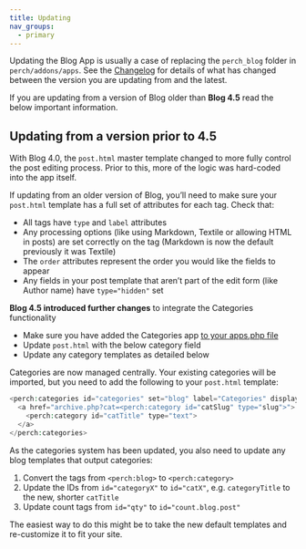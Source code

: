 ```yaml
---
title: Updating
nav_groups:
  - primary
---
```


Updating the Blog App is usually a case of replacing the `perch_blog` folder in `perch/addons/apps`. See the [Changelog](/addons/blog/changelog) for details of what has changed between the version you are updating from and the latest.

If you are updating from a version of Blog older than **Blog 4.5** read the below important information.

## Updating from a version prior to 4.5

With Blog 4.0, the `post.html` master template changed to more fully control the post editing process. Prior to this, more of the logic was hard-coded into the app itself.

If updating from an older version of Blog, you’ll need to make sure your
`post.html` template has a full set of attributes for each tag. Check that:

-   All tags have `type` and `label` attributes
-   Any processing options (like using Markdown, Textile or allowing
    HTML in posts) are set correctly on the tag (Markdown is now the default previously it was Textile)
-   The `order` attributes represent the order you would like the fields to appear
-   Any fields in your post template that aren’t part of the edit form (like Author name) have `type="hidden"` set

**Blog 4.5 introduced further changes** to integrate the Categories functionality

-   Make sure you have added the Categories app [to your apps.php file](/docs/installing-perch/installing-apps/)
-   Update `post.html` with the below category field
-   Update any category templates as detailed below

Categories are now managed centrally. Your existing categories will be imported, but you need to add the following to your `post.html` template:

```php
<perch:categories id="categories" set="blog" label="Categories" display-as="checkboxes">
  <a href="archive.php?cat=<perch:category id="catSlug" type="slug">">
    <perch:category id="catTitle" type="text">
  </a>
</perch:categories>
```

As the categories system has been updated, you also need to update any blog templates that output categories:

1. Convert the tags from `<perch:blog>` to `<perch:category>`
2. Update the IDs from `id="categoryX"` to `id="catX"`, e.g. `categoryTitle` to the new, shorter `catTitle`
3. Update count tags from `id="qty"` to `id="count.blog.post"`

The easiest way to do this might be to take the new default templates and re-customize it to fit your site.
